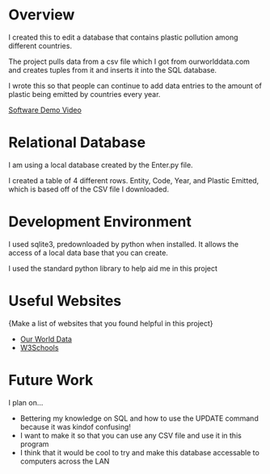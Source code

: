# Overview

I created this to edit a database that contains plastic pollution among different countries.

The project pulls data from a csv file which I got from ourworlddata.com and creates tuples from it and inserts it into the SQL database.

I wrote this so that people can continue to add data entries to the amount of plastic being emitted by countries every year.

[Software Demo Video](http://youtube.link.goes.here)

# Relational Database

I am using a local database created by the Enter.py file.

I created a table of 4 different rows. Entity, Code, Year, and Plastic Emitted, which is based off of the CSV file I downloaded.

# Development Environment

I used sqlite3, predownloaded by python when installed. It allows the access of a local data base that you can create.

I used the standard python library to help aid me in this project

# Useful Websites

{Make a list of websites that you found helpful in this project}
* [Our World Data](https://ourworldindata.org/explorers/plastic-pollution?tab=chart&facet=none&country=OWID_WRL~USA~CHN~IND~GBR~MYS~DEU&Metric=Plastic+emitted+to+ocean&Per+capita=true&Share+of+world+total=false)
* [W3Schools](https://www.w3schools.com/sql/sql_update.asp)

# Future Work
I plan on...
* Bettering my knowledge on SQL and how to use the UPDATE command because it was kindof confusing!
* I want to make it so that you can use any CSV file and use it in this program
* I think that it would be cool to try and make this database accessable to computers across the LAN